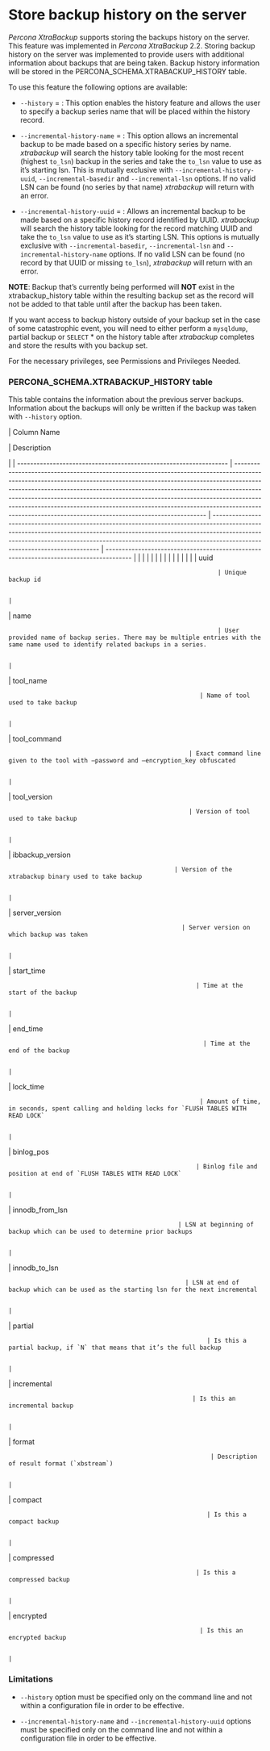 # Store backup history on the server

*Percona XtraBackup* supports storing the backups history on the server. This
feature was implemented in *Percona XtraBackup* 2.2. Storing backup history on
the server was implemented to provide users with additional information about
backups that are being taken. Backup history information will be stored in the
PERCONA_SCHEMA.XTRABACKUP_HISTORY table.

To use this feature the following options are available:


* `--history` =<name> : This option enables the history
feature and allows the user to specify a backup series name that will be
placed within the history record.


* `--incremental-history-name` =<name> : This option allows an
incremental backup to be made based on a specific history series by
name. *xtrabackup* will search the history table looking for the most recent
(highest `to_lsn`) backup in the series and take the `to_lsn` value to use
as it’s starting lsn. This is mutually exclusive with
`--incremental-history-uuid`, `--incremental-basedir` and
`--incremental-lsn` options. If no valid LSN can be found
(no series by that name) *xtrabackup* will return with an error.


* `--incremental-history-uuid` =<uuid> : Allows an incremental backup to
be made based on a specific history record identified by UUID. *xtrabackup*
will search the history table looking for the record matching UUID and take
the `to_lsn` value to use as it’s starting LSN. This options is mutually
exclusive with `--incremental-basedir`, `--incremental-lsn`
and `--incremental-history-name` options. If no valid LSN can be found
(no record by that UUID or missing `to_lsn`), *xtrabackup* will return
with an error.

**NOTE**: Backup that’s currently being performed will **NOT** exist in the
xtrabackup_history table within the resulting backup set as the record will
not be added to that table until after the backup has been taken.

If you want access to backup history outside of your backup set in the case of
some catastrophic event, you will need to either perform a `mysqldump`,
partial backup or `SELECT` \* on the history table after *xtrabackup*
completes and store the results with you backup set.

For the necessary privileges, see Permissions and Privileges Needed.

### PERCONA_SCHEMA.XTRABACKUP_HISTORY table

This table contains the information about the previous server
backups. Information about the backups will only be written if the backup was
taken with `--history` option.

| Column Name

 | Description

 |
| ----------------------------------------------------------------- | --------------------------------------------------------------------------------------------------------------------------------------------------------------------------------------------------------------------------------------------------------------------------------------------------------------------------------------------------------------------------------------------------------------------------------------------------------------------------- | ------------------------------------------------------------------------------------------------------------------------------------------------------------------------------------------------------------------------------------------------------------------------------------- | -------------------------------------------------------------------------------------- |  |  |  |  |  |  |  |  |  |  |  |  |  |
| uuid

                                                              | Unique backup id

                                                                                                                                                                                                                                                                                                                                                                                                                                                            |
| name

                                                              | User provided name of backup series. There may be multiple entries with the same name used to identify related backups in a series.

                                                                                                                                                                                                                                                                                                                                         |
| tool_name

                                                         | Name of tool used to take backup

                                                                                                                                                                                                                                                                                                                                                                                                                                            |
| tool_command

                                                      | Exact command line given to the tool with –password and –encryption_key obfuscated

                                                                                                                                                                                                                                                                                                                                                                                          |
| tool_version

                                                      | Version of tool used to take backup

                                                                                                                                                                                                                                                                                                                                                                                                                                         |
| ibbackup_version

                                                  | Version of the xtrabackup binary used to take backup

                                                                                                                                                                                                                                                                                                                                                                                                                        |
| server_version

                                                    | Server version on which backup was taken

                                                                                                                                                                                                                                                                                                                                                                                                                                    |
| start_time

                                                        | Time at the start of the backup

                                                                                                                                                                                                                                                                                                                                                                                                                                             |
| end_time

                                                          | Time at the end of the backup

                                                                                                                                                                                                                                                                                                                                                                                                                                               |
| lock_time

                                                         | Amount of time, in seconds, spent calling and holding locks for `FLUSH TABLES WITH READ LOCK`

                                                                                                                                                                                                                                                                                                                                                                                 |
| binlog_pos

                                                        | Binlog file and position at end of `FLUSH TABLES WITH READ LOCK`

                                                                                                                                                                                                                                                                                                                                                                                                              |
| innodb_from_lsn

                                                   | LSN at beginning of backup which can be used to determine prior backups

                                                                                                                                                                                                                                                                                                                                                                                                     |
| innodb_to_lsn

                                                     | LSN at end of backup which can be used as the starting lsn for the next incremental

                                                                                                                                                                                                                                                                                                                                                                                         |
| partial

                                                           | Is this a partial backup, if `N` that means that it’s the full backup

                                                                                                                                                                                                                                                                                                                                                                                                         |
| incremental

                                                       | Is this an incremental backup

                                                                                                                                                                                                                                                                                                                                                                                                                                               |
| format

                                                            | Description of result format (`xbstream`)

                                                                                                                                                                                                                                                                                                                                                                                                                                     |
| compact

                                                           | Is this a compact backup

                                                                                                                                                                                                                                                                                                                                                                                                                                                    |
| compressed

                                                        | Is this a compressed backup

                                                                                                                                                                                                                                                                                                                                                                                                                                                 |
| encrypted

                                                         | Is this an encrypted backup

                                                                                                                                                                                                                                                                                                                                                                                                                                                 |
### Limitations


* `--history` option must be specified only on the command
line and not within a configuration file in order to be effective.


* `--incremental-history-name` and `--incremental-history-uuid`
options must be specified only on the command line and not within
a configuration file in order to be effective.
